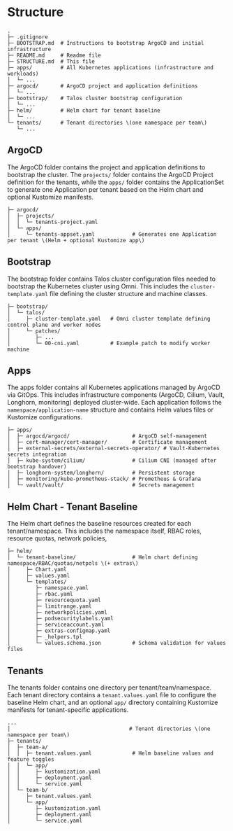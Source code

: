 # Structure

```text
.
├─ .gitignore
├─ BOOTSTRAP.md  # Instructions to bootstrap ArgoCD and initial infrastructure
├─ README.md     # Readme file
├─ STRUCTURE.md  # This file
├─ apps/         # All Kubernetes applications (infrastructure and workloads)
│  └─ ...
├─ argocd/       # ArgoCD project and application definitions
│  └─ ...
├─ bootstrap/    # Talos cluster bootstrap configuration
│  └─ ...
├─ helm/         # Helm chart for tenant baseline
│  └─ ...
└─ tenants/      # Tenant directories \(one namespace per team\)
   └─ ...
```

## ArgoCD

The ArgoCD folder contains the project and application definitions to bootstrap the cluster. The `projects/` folder
contains the ArgoCD Project definition for the tenants, while the `apps/` folder contains the ApplicationSet to generate
one Application per tenant based on the Helm chart and optional Kustomize manifests.

```text
├─ argocd/
│  ├─ projects/
│  │  └─ tenants-project.yaml
│  └─ apps/
│     └─ tenants-appset.yaml            # Generates one Application per tenant \(Helm + optional Kustomize app\)
```

## Bootstrap

The bootstrap folder contains Talos cluster configuration files needed to bootstrap the Kubernetes cluster using Omni. This includes
the `cluster-template.yaml` file defining the cluster structure and machine classes.

```text
├─ bootstrap/
│  └─ talos/
│     ├─ cluster-template.yaml   # Omni cluster template defining control plane and worker nodes
│     └─ patches/
│        ├─ ...
│        └─ 00-cni.yaml          # Example patch to modify worker machine

```

## Apps

The apps folder contains all Kubernetes applications managed by ArgoCD via GitOps. This includes infrastructure
components (ArgoCD, Cilium, Vault, Longhorn, monitoring) deployed cluster-wide. Each application follows the
`namespace/application-name` structure and contains Helm values files or Kustomize configurations.

```text
├─ apps/
│  ├─ argocd/argocd/                    # ArgoCD self-management
│  ├─ cert-manager/cert-manager/        # Certificate management
│  ├─ external-secrets/external-secrets-operator/ # Vault-Kubernetes secrets integration
│  ├─ kube-system/cilium/               # Cilium CNI (managed after bootstrap handover)
│  ├─ longhorn-system/longhorn/         # Persistent storage
│  ├─ monitoring/kube-prometheus-stack/ # Prometheus & Grafana
│  └─ vault/vault/                      # Secrets management
```

## Helm Chart - Tenant Baseline

The Helm chart defines the baseline resources created for each tenant/namespace. This includes the namespace itself,
RBAC roles, resource quotas, network policies,

```text
├─ helm/
│  └─ tenant-baseline/                  # Helm chart defining namespace/RBAC/quotas/netpols \(+ extras\)
│     ├─ Chart.yaml
│     ├─ values.yaml
│     └─ templates/
│        ├─ namespace.yaml
│        ├─ rbac.yaml
│        ├─ resourcequota.yaml
│        ├─ limitrange.yaml
│        ├─ networkpolicies.yaml
│        ├─ podsecuritylabels.yaml
│        ├─ serviceaccount.yaml
│        ├─ extras-configmap.yaml
│        ├─ _helpers.tpl
│        └─ values.schema.json          # Schema validation for values files
```

## Tenants

The tenants folder contains one directory per tenant/team/namespace. Each tenant directory contains a
`tenant.values.yaml` file to configure the baseline Helm chart, and an optional `app/` directory containing Kustomize
manifests for tenant-specific applications.

```text
...
│                                      # Tenant directories \(one namespace per team\)
├─ tenants/
│  ├─ team-a/
│  │  ├─ tenant.values.yaml             # Helm baseline values and feature toggles
│  │  └─ app/
│  │     ├─ kustomization.yaml
│  │     ├─ deployment.yaml
│  │     └─ service.yaml
│  └─ team-b/
│     ├─ tenant.values.yaml
│     └─ app/
│        ├─ kustomization.yaml
│        ├─ deployment.yaml
│        └─ service.yaml
```
